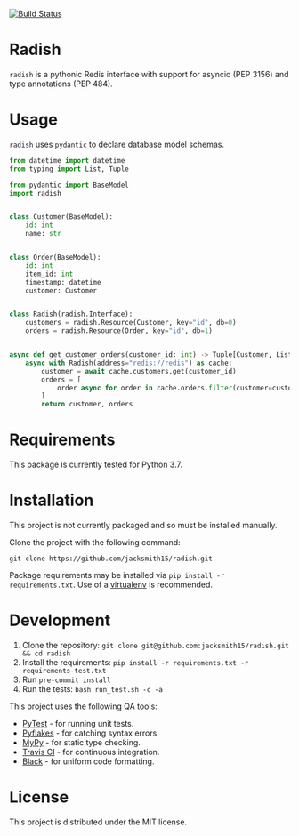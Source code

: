 [![Build Status](https://travis-ci.com/jacksmith15/radish.svg?token=JrMQr8Ynsmu5tphpTQ2p&branch=master)](https://travis-ci.com/jacksmith15/radish)
# Radish
`radish` is a pythonic Redis interface with support for asyncio (PEP 3156) and type annotations (PEP 484).

# Usage
`radish` uses `pydantic` to declare database model schemas.

```python
from datetime import datetime
from typing import List, Tuple

from pydantic import BaseModel
import radish


class Customer(BaseModel):
    id: int
    name: str


class Order(BaseModel):
    id: int
    item_id: int
    timestamp: datetime
    customer: Customer


class Radish(radish.Interface):
    customers = radish.Resource(Customer, key="id", db=0)
    orders = radish.Resource(Order, key="id", db=1)


async def get_customer_orders(customer_id: int) -> Tuple[Customer, List[Order]]:
    async with Radish(address="redis://redis") as cache:
        customer = await cache.customers.get(customer_id)
        orders = [
            order async for order in cache.orders.filter(customer=customer)
        ]
        return customer, orders
```


# Requirements
This package is currently tested for Python 3.7.

# Installation
This project is not currently packaged and so must be installed manually.

Clone the project with the following command:
```
git clone https://github.com/jacksmith15/radish.git
```

Package requirements may be installed via `pip install -r requirements.txt`. Use of a [virtualenv](https://virtualenv.pypa.io/) is recommended.

# Development
1. Clone the repository: `git clone git@github.com:jacksmith15/radish.git && cd radish`
2. Install the requirements: `pip install -r requirements.txt -r requirements-test.txt`
3. Run `pre-commit install`
4. Run the tests: `bash run_test.sh -c -a`

This project uses the following QA tools:
- [PyTest](https://docs.pytest.org/en/latest/) - for running unit tests.
- [Pyflakes](https://github.com/PyCQA/pyflakes) - for catching syntax errors.
- [MyPy](http://mypy-lang.org/) - for static type checking.
- [Travis CI](https://travis-ci.org/) - for continuous integration.
- [Black](https://black.readthedocs.io/en/stable/) - for uniform code formatting.

# License
This project is distributed under the MIT license.
